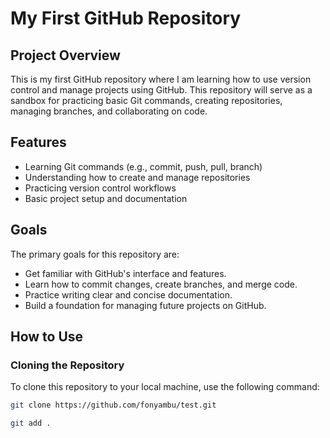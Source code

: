 # My First GitHub Repository

## Project Overview

This is my first GitHub repository where I am learning how to use version control and manage projects using GitHub. This repository will serve as a sandbox for practicing basic Git commands, creating repositories, managing branches, and collaborating on code.

## Features

- Learning Git commands (e.g., commit, push, pull, branch)
- Understanding how to create and manage repositories
- Practicing version control workflows
- Basic project setup and documentation

## Goals

The primary goals for this repository are:

- Get familiar with GitHub's interface and features.
- Learn how to commit changes, create branches, and merge code.
- Practice writing clear and concise documentation.
- Build a foundation for managing future projects on GitHub.

## How to Use

### Cloning the Repository

To clone this repository to your local machine, use the following command:

```bash
git clone https://github.com/fonyambu/test.git

git add .
